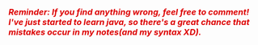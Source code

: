 ### <font color="#dd0000">*Reminder: If you find anything wrong, feel free to comment! I've just started to learn java, so there's a great chance that mistakes occur in my notes(and my syntax XD).*</font><br /> 
